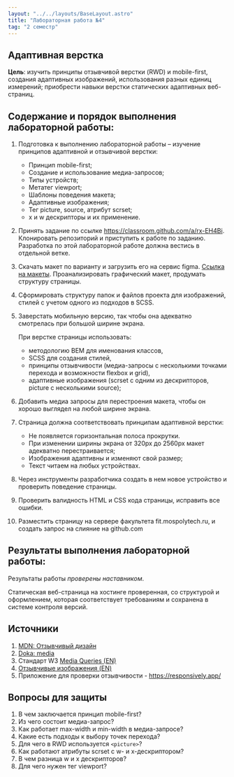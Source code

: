 ```yaml
---
layout: "../../layouts/BaseLayout.astro"
title: "Лабораторная работа №4"
tag: "2 семестр"
---
```


## Адаптивная верстка

**Цель**: изучить принципы отзывчивой верстки (RWD) и mobile-first, создания адаптивных изображений, использования разных единиц измерений; приобрести навыки верстки статических адаптивных веб-страниц.

## Содержание и порядок выполнения лабораторной работы:

1. Подготовка к выполнению лабораторной работы – изучение принципов адаптивной и отзывчивой верстки:

   - Принцип mobile-first;
   - Создание и использование медиа-запросов;
   - Типы устройств;
   - Метатег viewport;
   - Шаблоны поведения макета;
   - Адаптивные изображения;
   - Тег picture, source, атрибут scrset;
   - x и w дескрипторы и их применение.

1. Принять задание по ссылке https://classroom.github.com/a/rx-EH4Bi. Клонировать репозиторий и приступить к работе по заданию. Разработка по этой лабораторной работе должна вестись в отдельной ветке.

1. Скачать макет по варианту и загрузить его на сервис figma. [Ссылка на макеты](https://disk.yandex.ru/d/3Z-yGMam_mYFKA). Проанализировать графический макет, продумать структуру страницы.

1. Сформировать структуру папок и файлов проекта для изображений, стилей с учетом одного из подходов в SCSS.

1. Заверстать мобильную версию, так чтобы она адекватно смотрелась при большой ширине экрана.

   При верстке страницы использовать:

   - методологию BEM для именования классов,
   - SCSS для создания стилей,
   - принципы отзывчивости (медиа-запросы с несколькими точками перехода и возможности flexbox и grid),
   - адаптивные изображения (scrset с одним из дескрипторов, picture с несколькими source);

1. Добавить медиа запросы для перестроения макета, чтобы он хорошо выглядел на любой ширине экрана.

1. Страница должна соответствовать принципам адаптивной верстки:

   - Не появляется горизонтальная полоса прокрутки.
   - При изменении ширины экрана от 320px до 2560px макет адекватно перестраивается;
   - Изображения адаптивны и изменяют свой размер;
   - Текст читаем на любых устройствах.

1. Через инструменты разработчика создать в нем новое устройство и проверить поведение страницы.

1. Проверить валидность HTML и CSS кода страницы, исправить все ошибки.

1. Разместить страницу на сервере факультета fit.mospolytech.ru, и создать запрос на слияние на github.com

## Результаты выполнения лабораторной работы:

Результаты работы _проверены наставником_.

Статическая веб-страница на хостинге проверенная, со структурой и оформлением, которая соответствует требованиям и сохранена в системе контроля версий.

## Источники

1. [MDN: Отзывчивый дизайн](https://developer.mozilla.org/ru/docs/Learn/CSS/CSS_layout/Responsive_Design)
1. [Doka: media](https://doka.guide/css/media/)
1. Стандарт W3 [Media Queries (EN)](https://www.w3.org/TR/mediaqueries-5/)
1. [Отзывчивые изображения (EN)](https://responsiveimages.org/)
1. Приложение для проверки отзывчивости - https://responsively.app/

## Вопросы для защиты

1. В чем заключается принцип mobile-first?
1. Из чего состоит медиа-запрос?
1. Как работает max-width и min-width в медиа-запросе?
1. Какие есть подходы к выбору точек перехода?
1. Для чего в RWD используется `<picture>`?
1. Как работают атрибуты scrset с w- и x-дескриптором?
1. В чем разница w и x дескрипторов?
1. Для чего нужен тег viewport?
